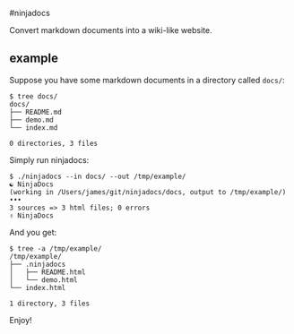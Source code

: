 #ninjadocs

Convert markdown documents into a wiki-like website.

## example

Suppose you have some markdown documents in a directory called `docs/`:

    $ tree docs/
    docs/
    ├── README.md
    ├── demo.md
    └── index.md

    0 directories, 3 files

Simply run ninjadocs:

    $ ./ninjadocs --in docs/ --out /tmp/example/
    ☯ NinjaDocs
    (working in /Users/james/git/ninjadocs/docs, output to /tmp/example/)
    •••
    3 sources => 3 html files; 0 errors
    ✌ NinjaDocs

And you get:

    $ tree -a /tmp/example/
    /tmp/example/
    ├── .ninjadocs
    │   ├── README.html
    │   └── demo.html
    └── index.html

    1 directory, 3 files

Enjoy!
